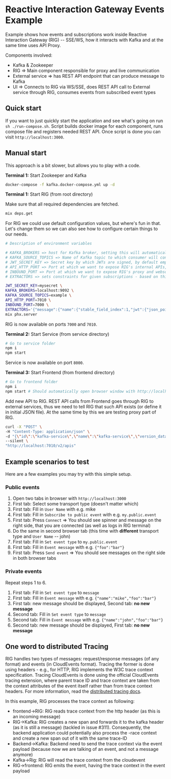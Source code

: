 # Reactive Interaction Gateway Events Example

Example shows how events and subscriptions work inside Reactive Interaction Gateway (RIG) -- SSE/WS, how it interacts with Kafka and at the same time uses API Proxy.

Components involved:

- Kafka & Zookeeper
- RIG => Main component responsible for proxy and live communication
- External service => has REST API endpoint that can produce message to Kafka
- UI => Connects to RIG via WS/SSE, does REST API call to External service through RIG, consumes events from subscribed event types

## Quick start

If you want to just quickly start the application and see what's going on run `sh ./run-compose.sh`. Script builds docker image for each component, runs compose file and registers needed REST API. Once script is done you can visit `http://localhost:3000`.

## Manual start

This approach is a bit slower, but allows you to play with a code.

**Terminal 1:** Start Zookeeper and Kafka

```sh
docker-compose -f kafka.docker-compose.yml up -d
```

**Terminal 1:** Start RIG (from root directory)

Make sure that all required dependencies are fetched.

```sh
mix deps.get
```

For RIG we could use default configuration values, but where's fun in that. Let's change them so we can also see how to configure certain things to our needs.

```sh
# Description of environment variables

# KAFKA_BROKERS => host for Kafka broker, setting this will automatically turn on Kafka handlers in RIG
# KAFKA_SOURCE_TOPICS => Name of Kafka topic to which consumer will connect, by default rig
# JWT_SECRET_KEY => Secret key by which JWTs are signed, by default empty string
# API_HTTP_PORT => Port at which we want to expose RIG's internal APIs, by default 4010
# INBOUND_PORT => Port at which we want to expose RIG's proxy and websocket/sse communication, by default 4000
# EXTRACTORS => sets constraints for given subscriptions - based on this RIG can use private event communication and decide where to route events

JWT_SECRET_KEY=mysecret \
KAFKA_BROKERS=localhost:9092 \
KAFKA_SOURCE_TOPICS=example \
API_HTTP_PORT=7010 \
INBOUND_PORT=7000 \
EXTRACTORS='{"message":{"name":{"stable_field_index":1,"jwt":{"json_pointer":"/username"},"event":{"json_pointer":"/data/name"}}}}' \
mix phx.server
```

RIG is now available on ports `7000` and `7010`.

**Terminal 2:** Start Service (from service directory)

```sh
# Go to service folder
npm i
npm start
```

Service is now available on port `8000`.

**Terminal 3:** Start Frontend (from frontend directory)

```sh
# Go to frontend folder
npm i
npm start # Should automatically open browser window with http://localhost:3000
```

Add new API to RIG. REST API calls from Frontend goes through RIG to external services, thus we need to tell RIG that such API exists (or define it in initial JSON file). At the same time by this we are testing proxy part of RIG.

```sh
curl -X "POST" \
-H "Content-Type: application/json" \
-d "{\"id\":\"kafka-service\",\"name\":\"kafka-service\",\"version_data\":{\"default\":{\"endpoints\":[{\"id\":\"kafka-producer-endpoint\",\"path\":\"/produce\",\"method\":\"POST\",\"secured\":false}]}},\"proxy\":{\"use_env\":false,\"target_url\":\"localhost\",\"port\":8000}}" \
--silent \
"http://localhost:7010/v2/apis"
```

## Example scenarios to test

Here are a few examples you may try with this simple setup.

### Public events

1. Open two tabs in browser with `http://localhost:3000`
1. First tab: Select some transport type (doesn't matter which)
1. First tab: Fill in `User Name` with e.g. mike
1. First tab: Fill in `Subscribe to public event` with e.g. `my.public.event`
1. First tab: Press `Connect` => You should see spinner and message on the right side, that you are connected (as well as logs in RIG terminal)
1. Do the same in second browser tab (this time with **different** transport type and `User Name` -- john)
1. First tab: Fill in `Set event type` to `my.public.event`
1. First tab: Fill in `Event message` with e.g. `{"foo":"bar"}`
1. First tab: Press `Send event` => You should see messages on the right side in both browser tabs

### Private events

Repeat steps 1 to 6.

1. First tab: Fill in `Set event type` to `message`
1. First tab: Fill in `Event message` with e.g. `{"name":"mike","foo":"bar"}`
1. First tab: new message should be displayed, Second tab: **no new message**
1. Second tab: Fill in `Set event type` to `message`
1. Second tab: Fill in `Event message` with e.g. `{"name":"john","foo":"bar"}`
1. Second tab: new message should be displayed, First tab: **no new message**

## One word to distributed Tracing

RIG handles two types of messages: request/response messages (of any format) and events (in CloudEvents format). Tracing the former is done using headers - e.g., for HTTP, RIG implements the W3C trace context specification. Tracing CloudEvents is done using the official CloudEvents tracing extension, where parent trace ID and trace context are taken from the context attributes of the event itself rather than from trace context headers.
For more information, read the [distributed tracing docs](../../docs/distributed-tracing.md).

In this example, RIG processes the trace context as following:

- frontend->RIG: RIG reads trace context from the http header (as this is an incoming message)
- RIG->Kafka: RIG creates a new span and forwards it to the kafka header (as it is still a message) (tackled in issue #311). Consequently, the backend application could potentially also process the -race context and create a new span out of it with the same trace-ID
- Backend->Kafka: Backend need to send the trace context via the event payload (because now we are talking of an event, and not a message anymore)
- Kafka->Rig: RIG will read the trace context from the cloudevent
- RIG->frontend: RIG emits the event, having the trace context in the event payload
